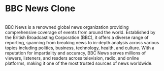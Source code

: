 # BBC News Clone
<br>
BBC News is a renowned global news organization providing comprehensive coverage of events from around the world. Established by the British Broadcasting Corporation (BBC), it offers a diverse range of reporting, spanning from breaking news to in-depth analysis across various topics including politics, business, technology, health, and culture. With a reputation for impartiality and accuracy, BBC News serves millions of viewers, listeners, and readers across television, radio, and online platforms, making it one of the most trusted sources of news worldwide.
